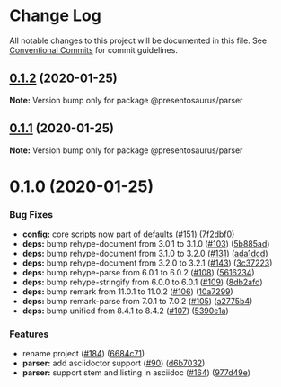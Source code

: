 # Change Log

All notable changes to this project will be documented in this file.
See [Conventional Commits](https://conventionalcommits.org) for commit guidelines.

## [0.1.2](https://github.com/presentosaurus/presentosaurus/compare/@presentosaurus/parser@0.1.1...@presentosaurus/parser@0.1.2) (2020-01-25)

**Note:** Version bump only for package @presentosaurus/parser





## [0.1.1](https://github.com/presentosaurus/presentosaurus/compare/@presentosaurus/parser@0.1.0...@presentosaurus/parser@0.1.1) (2020-01-25)

**Note:** Version bump only for package @presentosaurus/parser





# 0.1.0 (2020-01-25)


### Bug Fixes

* **config:** core scripts now part of defaults ([#151](https://github.com/presentosaurus/presentosaurus/issues/151)) ([7f2dbf0](https://github.com/presentosaurus/presentosaurus/commit/7f2dbf0))
* **deps:** bump rehype-document from 3.0.1 to 3.1.0 ([#103](https://github.com/presentosaurus/presentosaurus/issues/103)) ([5b885ad](https://github.com/presentosaurus/presentosaurus/commit/5b885ad))
* **deps:** bump rehype-document from 3.1.0 to 3.2.0 ([#131](https://github.com/presentosaurus/presentosaurus/issues/131)) ([ada1dcd](https://github.com/presentosaurus/presentosaurus/commit/ada1dcd))
* **deps:** bump rehype-document from 3.2.0 to 3.2.1 ([#143](https://github.com/presentosaurus/presentosaurus/issues/143)) ([3c37223](https://github.com/presentosaurus/presentosaurus/commit/3c37223))
* **deps:** bump rehype-parse from 6.0.1 to 6.0.2 ([#108](https://github.com/presentosaurus/presentosaurus/issues/108)) ([5616234](https://github.com/presentosaurus/presentosaurus/commit/5616234))
* **deps:** bump rehype-stringify from 6.0.0 to 6.0.1 ([#109](https://github.com/presentosaurus/presentosaurus/issues/109)) ([8db2afd](https://github.com/presentosaurus/presentosaurus/commit/8db2afd))
* **deps:** bump remark from 11.0.1 to 11.0.2 ([#106](https://github.com/presentosaurus/presentosaurus/issues/106)) ([10a7299](https://github.com/presentosaurus/presentosaurus/commit/10a7299))
* **deps:** bump remark-parse from 7.0.1 to 7.0.2 ([#105](https://github.com/presentosaurus/presentosaurus/issues/105)) ([a2775b4](https://github.com/presentosaurus/presentosaurus/commit/a2775b4))
* **deps:** bump unified from 8.4.1 to 8.4.2 ([#107](https://github.com/presentosaurus/presentosaurus/issues/107)) ([5390e1a](https://github.com/presentosaurus/presentosaurus/commit/5390e1a))


### Features

* rename project ([#184](https://github.com/presentosaurus/presentosaurus/issues/184)) ([6684c71](https://github.com/presentosaurus/presentosaurus/commit/6684c71))
* **parser:** add asciidoctor support ([#90](https://github.com/presentosaurus/presentosaurus/issues/90)) ([d6b7032](https://github.com/presentosaurus/presentosaurus/commit/d6b7032))
* **parser:** support stem and listing in asciidoc ([#164](https://github.com/presentosaurus/presentosaurus/issues/164)) ([977d49e](https://github.com/presentosaurus/presentosaurus/commit/977d49e))
